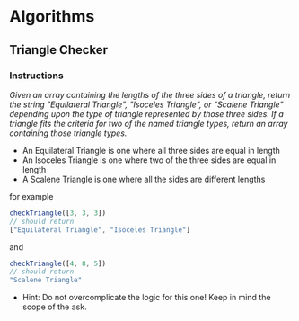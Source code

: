 # Algorithms

## Triangle Checker

### Instructions

_Given an array containing the lengths of the three sides of a triangle, return the string "Equilateral Triangle", "Isoceles Triangle", or "Scalene Triangle" depending upon the type of triangle represented by those three sides. If a triangle fits the criteria for two of the named triangle types, return an array containing those triangle types._

* An Equilateral Triangle is one where all three sides are equal in length
* An Isoceles Triangle is one where two of the three sides are equal in length
* A Scalene Triangle is one where all the sides are different lengths

for example

```javascript
checkTriangle([3, 3, 3])
// should return
["Equilateral Triangle", "Isoceles Triangle"]
```

and

```javascript
checkTriangle([4, 8, 5])
// should return
"Scalene Triangle"
```

* Hint: Do not overcomplicate the logic for this one! Keep in mind the scope of the ask.